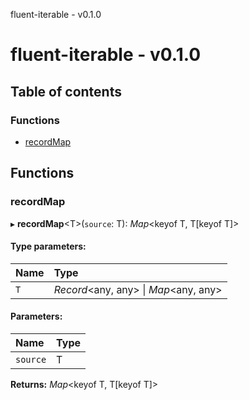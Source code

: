 fluent-iterable - v0.1.0

# fluent-iterable - v0.1.0

## Table of contents

### Functions

- [recordMap](README.md#recordmap)

## Functions

### recordMap

▸ **recordMap**<T\>(`source`: T): *Map*<keyof T, T[keyof T]\>

#### Type parameters:

Name | Type |
:------ | :------ |
`T` | *Record*<any, any\> \| *Map*<any, any\> |

#### Parameters:

Name | Type |
:------ | :------ |
`source` | T |

**Returns:** *Map*<keyof T, T[keyof T]\>
